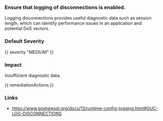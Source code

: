 
### Ensure that logging of disconnections is enabled.

Logging disconnections provides useful diagnostic data such as session length, which can identify performance issues in an application and potential DoS vectors.

### Default Severity
{{ severity "MEDIUM" }}

### Impact
Insufficient diagnostic data.

<!-- DO NOT CHANGE -->
{{ remediationActions }}

### Links
- https://www.postgresql.org/docs/13/runtime-config-logging.html#GUC-LOG-DISCONNECTIONS
        